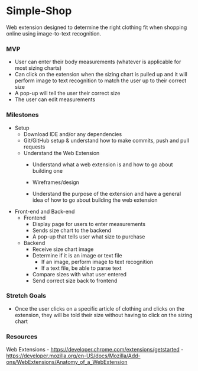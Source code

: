 # Simple-Shop
Web extension designed to determine the right clothing fit when shopping online using image-to-text recognition.

### MVP
- User can enter their body measurements (whatever is applicable for most sizing charts)
- Can click on the extension when the sizing chart is pulled up and it will perform image to text recognition to match the user up to their correct size
- A pop-up will tell the user their correct size
- The user can edit measurements


### Milestones
- Setup
	- Download IDE and/or any dependencies
	- Git/GitHub setup & understand how to make commits, push and pull requests
	- Understand the Web Extension
		- Understand what a web extension is and how to go about building one

		- Wireframes/design
		- Understand the purpose of the extension and have a general idea of how to go about building the web extension
- Front-end and Back-end
	- Frontend
		- Display page for users to enter measurements
		- Sends size chart to the backend
		- A pop-up that tells user what size to purchase
	- Backend
		- Receive size chart image
		- Determine if it is an image or text file
			- If an image, perform image to text recognition
			- If a text file, be able to parse text
		- Compare sizes with what user entered
		- Send correct size back to frontend

### Stretch Goals
- Once the user clicks on a specific article of clothing and clicks on the extension, they will be told their size without having to click on the sizing chart

### Resources

Web Extensions
	- https://developer.chrome.com/extensions/getstarted
	- https://developer.mozilla.org/en-US/docs/Mozilla/Add-ons/WebExtensions/Anatomy_of_a_WebExtension